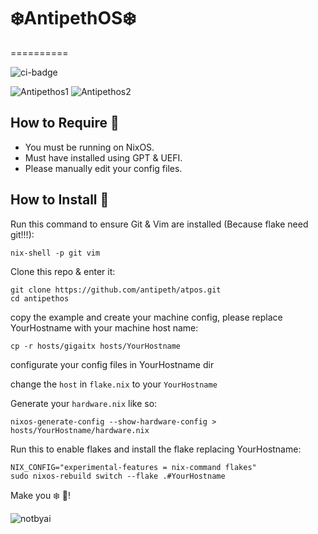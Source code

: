 # ❄️AntipethOS❄️
==========

![ci-badge](https://img.shields.io/static/v1?label=Built%20with&message=NixOS&color=blue&logo=nixos&link=https://nixos.org&labelColor=111212)

![Antipethos1](https://github.com/antipeth/antipethos/blob/main/config/demo1.webp)
![Antipethos2](https://github.com/antipeth/antipethos/blob/main/config/demo2.webp)

##  How to Require 🧊
- You must be running on NixOS.
- Must have installed using GPT & UEFI.
- Please manually edit your config files.

##  How to Install 👊

Run this command to ensure Git & Vim are installed (Because flake need git!!!):

```
nix-shell -p git vim
```

Clone this repo & enter it:

```
git clone https://github.com/antipeth/atpos.git
cd antipethos
```

copy the example and create your machine config, please replace YourHostname with your machine host name:

```
cp -r hosts/gigaitx hosts/YourHostname
```
configurate your config files in YourHostname dir

change the `host` in `flake.nix` to your `YourHostname`

Generate your `hardware.nix` like so:

```
nixos-generate-config --show-hardware-config > hosts/YourHostname/hardware.nix
```

Run this to enable flakes and install the flake replacing YourHostname:

```
NIX_CONFIG="experimental-features = nix-command flakes"
sudo nixos-rebuild switch --flake .#YourHostname
```

Make you ❄️  🥶!

![notbyai](https://notbyai.fyi/img/written-by-human-not-by-ai-white.svg)
